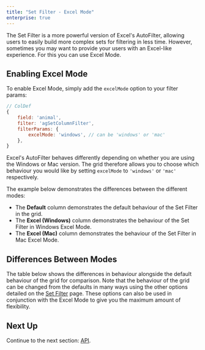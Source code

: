 ```yaml
---
title: "Set Filter - Excel Mode"
enterprise: true
---
```


The Set Filter is a more powerful version of Excel's AutoFilter, allowing users to easily build more complex sets for filtering in less time. However, sometimes you may want to provide your users with an Excel-like experience. For this you can use Excel Mode.

## Enabling Excel Mode

To enable Excel Mode, simply add the `excelMode` option to your filter params:

```js
// ColDef
{
    field: 'animal',
    filter: 'agSetColumnFilter',
    filterParams: {
        excelMode: 'windows', // can be 'windows' or 'mac'
    },
}
```

Excel's AutoFilter behaves differently depending on whether you are using the Windows or Mac version. The grid therefore allows you to choose which behaviour you would like by setting `excelMode` to `'windows'` or `'mac'` respectively.

The example below demonstrates the differences between the different modes:

- The **Default** column demonstrates the default behaviour of the Set Filter in the grid.
- The **Excel (Windows)** column demonstrates the behaviour of the Set Filter in Windows Excel Mode.
- The **Excel (Mac)** column demonstrates the behaviour of the Set Filter in Mac Excel Mode.


<grid-example title='Excel Mode' name='excel-mode' type='generated' options='{ "enterprise": true, "exampleHeight": 640, "modules": ["clientside", "setfilter", "menu", "filterpanel"] }'></grid-example>

## Differences Between Modes

The table below shows the differences in behaviour alongside the default behaviour of the grid for comparison. Note that the behaviour of the grid can be changed from the defaults in many ways using the other options detailed on the [Set Filter](../filter-set/) page. These options can also be used in conjunction with the Excel Mode to give you the maximum amount of flexibility.

<matrix-table src='filter-set-excel-mode/resources/excelMode.json' rootnode='behaviours' columns='{ "behaviour": "Behaviour", "agGrid": "Default", "windowsExcel": "Excel (Windows)", "macExcel": "Excel (Max)" }'></matrix-table>

## Next Up

Continue to the next section: [API](../filter-set-api).
